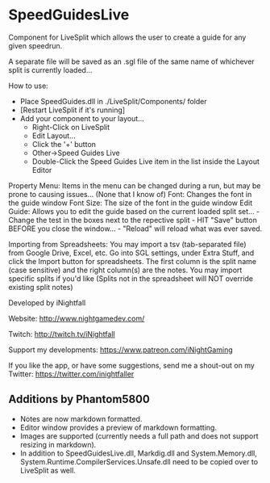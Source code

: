 # SpeedGuidesLive

Component for LiveSplit which allows the user to create a guide for any given speedrun.

A separate file will be saved as an .sgl file of the same name of whichever split is currently loaded...

How to use:
- Place SpeedGuides.dll in ./LiveSplit/Components/ folder
- [Restart LiveSplit if it's running]
- Add your component to your layout...
	- Right-Click on LiveSplit
	- Edit Layout...
	- Click the '+' button
	- Other->Speed Guides Live
	- Double-Click the Speed Guides Live item in the list inside the Layout Editor

Property Menu:
Items in the menu can be changed during a run, but may be prone to causing issues... (None that I know of)
Font: Changes the font in the guide window
Font Size: The size of the font in the guide window
Edit Guide: Allows you to edit the guide based on the current loaded split set...
	- Change the test in the boxes next to the repective split
	- HIT "Save" button BEFORE you close the window...
	- "Reload" will reload what was ever saved.
	
Importing from Spreadsheets:
You may import a tsv (tab-separated file) from Google Drive, Excel, etc. Go into SGL settings, under Extra Stuff, and click the Import button for spreadsheets. 
The first column is the split name (case sensitive) and the right column(s) are the notes. 
You may import specific splits if you'd like (Splits not in the spreadsheet will NOT override existing split notes)

	
Developed by iNightfall

Website: http://www.nightgamedev.com/

Twitch: http://twitch.tv/iNightfall

Support my developments: https://www.patreon.com/iNightGaming

If you like the app, or have some suggestions, send me a shout-out on my Twitter: https://twitter.com/inightfaller

## Additions by Phantom5800

- Notes are now markdown formatted.
- Editor window provides a preview of markdown formatting.
- Images are supported (currently needs a full path and does not support resizing in markdown).
- In addition to SpeedGuidesLive.dll, Markdig.dll and System.Memory.dll, System.Runtime.CompilerServices.Unsafe.dll need to be copied over to LiveSplit as well.
